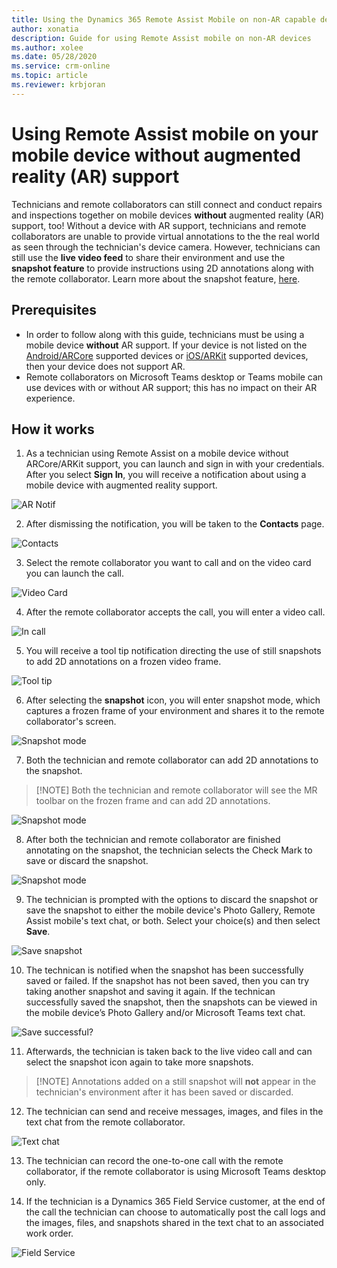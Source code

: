 ```yaml
---
title: Using the Dynamics 365 Remote Assist Mobile on non-AR capable devices 
author: xonatia
description: Guide for using Remote Assist mobile on non-AR devices
ms.author: xolee
ms.date: 05/28/2020
ms.service: crm-online
ms.topic: article
ms.reviewer: krbjoran
---
```

# Using Remote Assist mobile on your mobile device without augmented reality (AR) support 

Technicians and remote collaborators can still connect and conduct repairs and inspections together on mobile devices **without** augmented reality (AR) support, too! Without a device with AR support, technicians and remote collaborators are unable to provide virtual annotations to the the real world as seen through the technician's device camera. However, technicians can still use the **live video feed** to share their environment and use the **snapshot feature** to provide instructions using 2D annotations along with the remote collaborator. Learn more about the snapshot feature, [here](https://docs.microsoft.com/dynamics365/mixed-reality/remote-assist/mobile-app/annotate-snapshot). 

## Prerequisites 
- In order to follow along with this guide, technicians must be using a mobile device **without** AR support. If your device is not listed on the [Android/ARCore](https://developers.google.com/ar/discover/supported-devices) supported devices or [iOS/ARKit](https://developers.google.com/ar/discover/supported-devices#ios) supported devices, then your device does not support AR. 
- Remote collaborators on Microsoft Teams desktop or Teams mobile can use devices with or without AR support; this has no impact on their AR experience. 

## How it works 
1. As a technician using Remote Assist on a mobile device without ARCore/ARKit support, you can launch and sign in with your credentials. After you select **Sign In**, you will receive a notification about using a mobile device with augmented reality support.

![AR Notif](./media/2a.png "AR Notification")

2. After dismissing the notification, you will be taken to the **Contacts** page.

![Contacts](./media/2b.png "Contacts")

3. Select the remote collaborator you want to call and on the video card you can launch the call. 

![Video Card](./media/3a.png "Video Card")

4. After the remote collaborator accepts the call, you will enter a video call. 

![In call](./media/3c.png "In call")

5. You will receive a tool tip notification directing the use of still snapshots to add 2D annotations on a frozen video frame. 

![Tool tip](./media/4.png "Tool tip")

6. After selecting the **snapshot** icon, you will enter snapshot mode, which captures a frozen frame of your environment and shares it to the remote collaborator's screen. 

![Snapshot mode](./media/5-mobile.png "Snapshot mode")

7. Both the technician and remote collaborator can add 2D annotations to the snapshot. 
> [!NOTE]	Both the technician and remote collaborator will see the MR toolbar on the frozen frame and can add 2D annotations.

![Snapshot mode](./media/6-mobile.png "Snapshot mode")

8. After both the technician and remote collaborator are finished annotating on the snapshot, the technician selects the Check Mark to save or discard the snapshot.

![Snapshot mode](./media/5-mobile.png "Snapshot mode")

9. The technician is prompted with the options to discard the snapshot or save the snapshot to either the mobile device's Photo Gallery, Remote Assist mobile's text chat, or both. Select your choice(s) and then select **Save**.

![Save snapshot](./media/7a.png "Save snapshot")

10. The technican is notified when the snapshot has been successfully saved or failed. If the snapshot has not been saved, then you can try taking another snapshot and saving it again. If the technican successfully saved the snapshot, then the snapshots can be viewed in the mobile device’s Photo Gallery and/or Microsoft Teams text chat.

![Save successful?](./media/8-saved.png "Save successful?")

11. Afterwards, the technician is taken back to the live video call and can select the snapshot icon again to take more snapshots.
> [!NOTE] Annotations added on a still snapshot will **not** appear in the technician's environment after it has been saved or discarded.

12. The technician can send and receive messages, images, and files in the text chat from the remote collaborator. 

![Text chat](./media/10.png "Text chat")

13. The technician can record the one-to-one call with the remote collaborator, if the remote collaborator is using Microsoft Teams desktop only. 

14. If the technician is a Dynamics 365 Field Service customer, at the end of the call the technician can choose to automatically post the call logs and the images, files, and snapshots shared in the text chat to an associated work order.

![Field Service](./media/12.png "Field Service")

